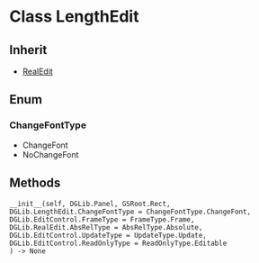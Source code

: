 # Class LengthEdit

## Inherit

* [RealEdit](RealEdit.md)

## Enum

### ChangeFontType

* ChangeFont
* NoChangeFont

## Methods
```
__init__(self, DGLib.Panel, GSRoot.Rect,
DGLib.LengthEdit.ChangeFontType = ChangeFontType.ChangeFont,
DGLib.EditControl.FrameType = FrameType.Frame, 
DGLib.RealEdit.AbsRelType = AbsRelType.Absolute,
DGLib.EditControl.UpdateType = UpdateType.Update,
DGLib.EditControl.ReadOnlyType = ReadOnlyType.Editable
) -> None
```